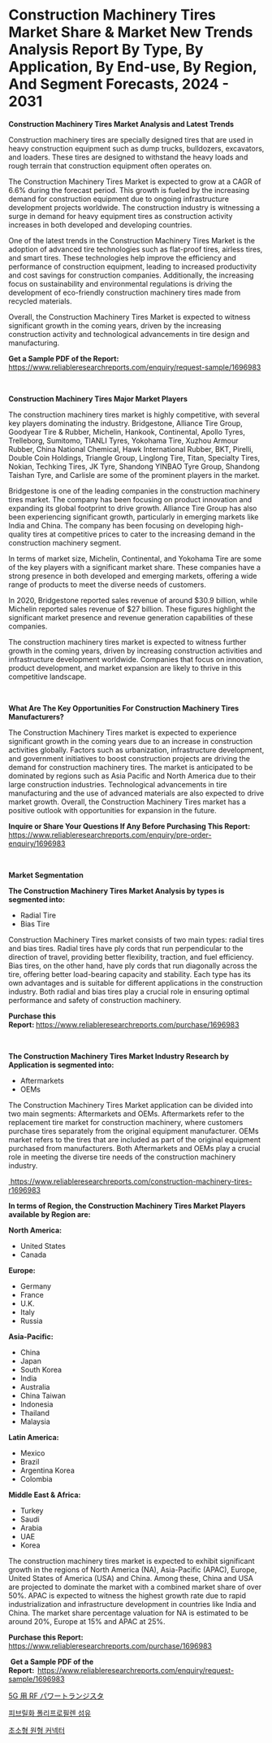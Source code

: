 <p><h1>Construction Machinery Tires Market Share & Market New Trends Analysis Report By Type, By Application, By End-use, By Region, And Segment Forecasts, 2024 - 2031</h1></p><p><strong>Construction Machinery Tires Market Analysis and Latest Trends</strong></p>
<p><p>Construction machinery tires are specially designed tires that are used in heavy construction equipment such as dump trucks, bulldozers, excavators, and loaders. These tires are designed to withstand the heavy loads and rough terrain that construction equipment often operates on.</p><p>The Construction Machinery Tires Market is expected to grow at a CAGR of 6.6% during the forecast period. This growth is fueled by the increasing demand for construction equipment due to ongoing infrastructure development projects worldwide. The construction industry is witnessing a surge in demand for heavy equipment tires as construction activity increases in both developed and developing countries.</p><p>One of the latest trends in the Construction Machinery Tires Market is the adoption of advanced tire technologies such as flat-proof tires, airless tires, and smart tires. These technologies help improve the efficiency and performance of construction equipment, leading to increased productivity and cost savings for construction companies. Additionally, the increasing focus on sustainability and environmental regulations is driving the development of eco-friendly construction machinery tires made from recycled materials.</p><p>Overall, the Construction Machinery Tires Market is expected to witness significant growth in the coming years, driven by the increasing construction activity and technological advancements in tire design and manufacturing.</p></p>
<p><strong>Get a Sample PDF of the Report:&nbsp;</strong> <a href="https://www.reliableresearchreports.com/enquiry/request-sample/1696983">https://www.reliableresearchreports.com/enquiry/request-sample/1696983</a></p>
<p>&nbsp;</p>
<p><strong>Construction Machinery Tires Major Market Players</strong></p>
<p><p>The construction machinery tires market is highly competitive, with several key players dominating the industry. Bridgestone, Alliance Tire Group, Goodyear Tire & Rubber, Michelin, Hankook, Continental, Apollo Tyres, Trelleborg, Sumitomo, TIANLI Tyres, Yokohama Tire, Xuzhou Armour Rubber, China National Chemical, Hawk International Rubber, BKT, Pirelli, Double Coin Holdings, Triangle Group, Linglong Tire, Titan, Specialty Tires, Nokian, Techking Tires, JK Tyre, Shandong YINBAO Tyre Group, Shandong Taishan Tyre, and Carlisle are some of the prominent players in the market.</p><p>Bridgestone is one of the leading companies in the construction machinery tires market. The company has been focusing on product innovation and expanding its global footprint to drive growth. Alliance Tire Group has also been experiencing significant growth, particularly in emerging markets like India and China. The company has been focusing on developing high-quality tires at competitive prices to cater to the increasing demand in the construction machinery segment.</p><p>In terms of market size, Michelin, Continental, and Yokohama Tire are some of the key players with a significant market share. These companies have a strong presence in both developed and emerging markets, offering a wide range of products to meet the diverse needs of customers.</p><p>In 2020, Bridgestone reported sales revenue of around $30.9 billion, while Michelin reported sales revenue of $27 billion. These figures highlight the significant market presence and revenue generation capabilities of these companies.</p><p>The construction machinery tires market is expected to witness further growth in the coming years, driven by increasing construction activities and infrastructure development worldwide. Companies that focus on innovation, product development, and market expansion are likely to thrive in this competitive landscape.</p></p>
<p>&nbsp;</p>
<p><strong>What Are The Key Opportunities For Construction Machinery Tires Manufacturers?</strong></p>
<p><p>The Construction Machinery Tires market is expected to experience significant growth in the coming years due to an increase in construction activities globally. Factors such as urbanization, infrastructure development, and government initiatives to boost construction projects are driving the demand for construction machinery tires. The market is anticipated to be dominated by regions such as Asia Pacific and North America due to their large construction industries. Technological advancements in tire manufacturing and the use of advanced materials are also expected to drive market growth. Overall, the Construction Machinery Tires market has a positive outlook with opportunities for expansion in the future.</p></p>
<p><strong>Inquire or Share Your Questions If Any Before Purchasing This Report:</strong> <a href="https://www.reliableresearchreports.com/enquiry/pre-order-enquiry/1696983">https://www.reliableresearchreports.com/enquiry/pre-order-enquiry/1696983</a></p>
<p>&nbsp;</p>
<p><strong>Market Segmentation</strong></p>
<p><strong>The Construction Machinery Tires Market Analysis by types is segmented into:</strong></p>
<p><ul><li>Radial Tire</li><li>Bias Tire</li></ul></p>
<p><p>Construction Machinery Tires market consists of two main types: radial tires and bias tires. Radial tires have ply cords that run perpendicular to the direction of travel, providing better flexibility, traction, and fuel efficiency. Bias tires, on the other hand, have ply cords that run diagonally across the tire, offering better load-bearing capacity and stability. Each type has its own advantages and is suitable for different applications in the construction industry. Both radial and bias tires play a crucial role in ensuring optimal performance and safety of construction machinery.</p></p>
<p><strong>Purchase this Report:&nbsp;</strong><a href="https://www.reliableresearchreports.com/purchase/1696983">https://www.reliableresearchreports.com/purchase/1696983</a></p>
<p>&nbsp;</p>
<p><strong>The Construction Machinery Tires Market Industry Research by Application is segmented into:</strong></p>
<p><ul><li>Aftermarkets</li><li>OEMs</li></ul></p>
<p><p>The Construction Machinery Tires Market application can be divided into two main segments: Aftermarkets and OEMs. Aftermarkets refer to the replacement tire market for construction machinery, where customers purchase tires separately from the original equipment manufacturer. OEMs market refers to the tires that are included as part of the original equipment purchased from manufacturers. Both Aftermarkets and OEMs play a crucial role in meeting the diverse tire needs of the construction machinery industry.</p></p>
<p><a href="https://www.reliableresearchreports.com/construction-machinery-tires-r1696983">&nbsp;https://www.reliableresearchreports.com/construction-machinery-tires-r1696983</a></p>
<p><strong>In terms of Region, the Construction Machinery Tires Market Players available by Region are:</strong></p>
<p>
    <p> <strong> North America: </strong>
        <ul>
            <li>United States</li>
            <li>Canada</li>
        </ul>
        </p> 
    <p> <strong> Europe: </strong>
        <ul>
            <li>Germany</li>
            <li>France</li>
            <li>U.K.</li>
            <li>Italy</li>
            <li>Russia</li>
        </ul>
        </p> 
    <p> <strong> Asia-Pacific: </strong>
        <ul>
            <li>China</li>
            <li>Japan</li>
            <li>South Korea</li>
            <li>India</li>
            <li>Australia</li>
            <li>China Taiwan</li>
            <li>Indonesia</li>
            <li>Thailand</li>
            <li>Malaysia</li>
        </ul>
        </p> 
    <p> <strong> Latin America: </strong>
        <ul>
            <li>Mexico</li>
            <li>Brazil</li>
            <li>Argentina Korea</li>
            <li>Colombia</li>
        </ul>
        </p> 
    <p> <strong> Middle East & Africa: </strong>
        <ul>
            <li>Turkey</li>
            <li>Saudi</li>
            <li>Arabia</li>
            <li>UAE</li>
            <li>Korea</li>
        </ul>
    </p>
    </p>
<p><p>The construction machinery tires market is expected to exhibit significant growth in the regions of North America (NA), Asia-Pacific (APAC), Europe, United States of America (USA) and China. Among these, China and USA are projected to dominate the market with a combined market share of over 50%. APAC is expected to witness the highest growth rate due to rapid industrialization and infrastructure development in countries like India and China. The market share percentage valuation for NA is estimated to be around 20%, Europe at 15% and APAC at 25%.</p></p>
<p><strong>Purchase this Report: </strong><a href="https://www.reliableresearchreports.com/purchase/1696983">https://www.reliableresearchreports.com/purchase/1696983</a></p>
<p>&nbsp;<strong>Get a Sample PDF of the Report:&nbsp;&nbsp;</strong><a href="https://www.reliableresearchreports.com/enquiry/request-sample/1696983">https://www.reliableresearchreports.com/enquiry/request-sample/1696983</a></p>
<p><strong></strong></p>
<p><p><a href="https://github.com/DayanaRunolfsdottir/Market-Research-Report-List-1/blob/main/4903382124466.md">5G 用 RF パワートランジスタ</a></p><p><a href="https://medium.com/@constantinvon/%ED%94%BC%EB%B8%8C%EB%A6%B4%EB%A0%88%EC%9D%B4%ED%8A%B8-%ED%8F%B4%EB%A6%AC%ED%94%84%EB%A1%9C%ED%95%84%EB%A0%8C-%EC%84%AC%EC%9C%A0-%EC%8B%9C%EC%9E%A5-%EA%B7%9C%EB%AA%A8-%EB%B0%8F-%EC%8B%9C%EC%9E%A5-%EB%8F%99%ED%96%A5-%EC%99%84%EC%A0%84%ED%95%9C-%EC%82%B0%EC%97%85-%EA%B0%9C%EC%9A%94-2024%EB%85%84%EB%B6%80%ED%84%B0-2031%EB%85%84-6969383af3b0">피브릴화 폴리프로필렌 섬유</a></p><p><a href="https://github.com/OliverBarry1954/Market-Research-Report-List-1/blob/main/1067699122498.md">초소형 원형 커넥터</a></p></p>